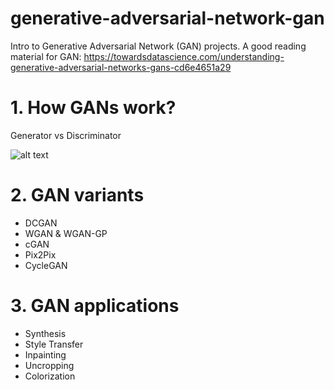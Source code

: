 # generative-adversarial-network-gan
Intro to Generative Adversarial Network (GAN) projects.
A good reading material for GAN: https://towardsdatascience.com/understanding-generative-adversarial-networks-gans-cd6e4651a29

# 1. How GANs work?

Generator vs Discriminator

![alt text][logo]

[logo]: https://miro.medium.com/max/1400/1*nAVqFluPijpBWR2tI4gCxg.png "Logo Title Text 1"

# 2. GAN variants
* DCGAN
* WGAN & WGAN-GP
* cGAN
* Pix2Pix
* CycleGAN

# 3. GAN applications

* Synthesis
* Style Transfer
* Inpainting
* Uncropping
* Colorization


